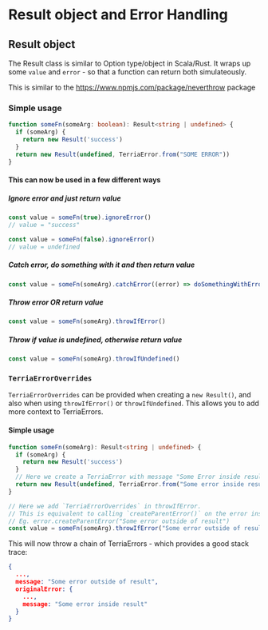 # Result object and Error Handling


## Result object

The Result class is similar to Option type/object in Scala/Rust.
It wraps up some `value` and `error` - so that a function can return both simulateously.

This is similar to the https://www.npmjs.com/package/neverthrow package

### Simple usage

```ts
function someFn(someArg: boolean): Result<string | undefined> {
  if (someArg) {
    return new Result('success')
  }
  return new Result(undefined, TerriaError.from("SOME ERROR"))
}
```

#### This can now be used in a few different ways

##### Ignore error and just return value

```ts
const value = someFn(true).ignoreError()
// value = "success"

const value = someFn(false).ignoreError()
// value = undefined
```

##### Catch error, do something with it and then return value

```ts
const value = someFn(someArg).catchError((error) => doSomethingWithError(error))
```

##### Throw error OR return value

```ts
const value = someFn(someArg).throwIfError()
```

##### Throw if value is undefined, otherwise return value

```ts
const value = someFn(someArg).throwIfUndefined()
```

### `TerriaErrorOverrides`

`TerriaErrorOverrides` can be provided when creating a `new Result()`, and also when using `throwIfError()` or `throwIfUndefined`.
This allows you to add more context to TerriaErrors.

#### Simple usage

```ts
function someFn(someArg): Result<string | undefined> {
  if (someArg) {
    return new Result('success')
  }
  // Here we create a TerriaError with message "Some Error inside result"
  return new Result(undefined, TerriaError.from("Some error inside result"))
}

// Here we add `TerriaErrorOverrides` in throwIfError.
// This is equivalent to calling `createParentError()` on the error inside inside result.
// Eg. error.createParentError("Some error outside of result")
const value = someFn(someArg).throwIfError("Some error outside of result")
```

This will now throw a chain of TerriaErrors - which provides a good stack trace:

```json
{
  ...,
  message: "Some error outside of result",
  originalError: {
    ...,
    message: "Some error inside result"
  }
}
```
